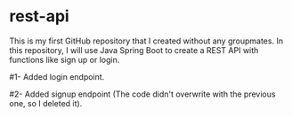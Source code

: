 # rest-api

This is my first GitHub repository that I created without any groupmates. In this repository, I will use Java Spring Boot to create a REST API with functions like sign up or login.

#1- Added login endpoint.

#2- Added signup endpoint (The code didn't overwrite with the previous one, so I deleted it).
